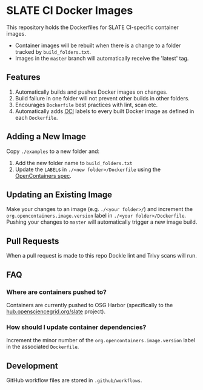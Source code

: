 # SLATE CI Docker Images

This repository holds the Dockerfiles for SLATE CI-specific container images.

* Container images will be rebuilt when there is a change to a folder tracked by `build_folders.txt`.
* Images in the `master` branch will automatically receive the 'latest' tag.

## Features

1. Automatically builds and pushes Docker images on changes.
2. Build failure in one folder will not prevent other builds in other folders.
3. Encourages `Dockerfile` best practices with lint, scan etc.
4. Automatically adds [OCI](https://github.com/opencontainers/image-spec/blob/main/annotations.md) labels to every built Docker image as defined in each `Dockerfile`.

## Adding a New Image

Copy `./examples` to a new folder and:
1. Add the new folder name to `build_folders.txt`
2. Update the `LABEL`s in `./<new folder>/Dockerfile` using the [OpenContainers spec](https://github.com/opencontainers/image-spec/blob/main/annotations.md).

## Updating an Existing Image

Make your changes to an image (e.g. `./<your folder>/`) and increment the `org.opencontainers.image.version` label in `./<your folder>/Dockerfile`. Pushing your changes to `master` will automatically trigger a new image build.

## Pull Requests

When a pull request is made to this repo Dockle lint and Trivy scans will run.

## FAQ

### Where are containers pushed to?

Containers are currently pushed to OSG Harbor (specifically to the [hub.opensciencegrid.org/slate](https://hub.opensciencegrid.org/harbor/projects/50/repositories) project).

### How should I update container dependencies?

Increment the minor number of the `org.opencontainers.image.version` label in the associated `Dockerfile`.

## Development

GitHub workflow files are stored in `.github/workflows`.